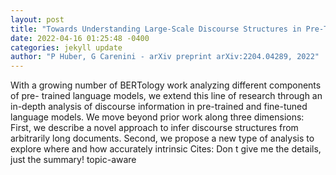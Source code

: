 ```yaml
--- 
layout: post 
title: "Towards Understanding Large-Scale Discourse Structures in Pre-Trained and Fine-Tuned Language Models" 
date: 2022-04-16 01:25:48 -0400 
categories: jekyll update 
author: "P Huber, G Carenini - arXiv preprint arXiv:2204.04289, 2022" 
--- 
```

With a growing number of BERTology work analyzing different components of pre- trained language models, we extend this line of research through an in-depth analysis of discourse information in pre-trained and fine-tuned language models. We move beyond prior work along three dimensions: First, we describe a novel approach to infer discourse structures from arbitrarily long documents. Second, we propose a new type of analysis to explore where and how accurately intrinsic Cites: Don t give me the details, just the summary! topic-aware